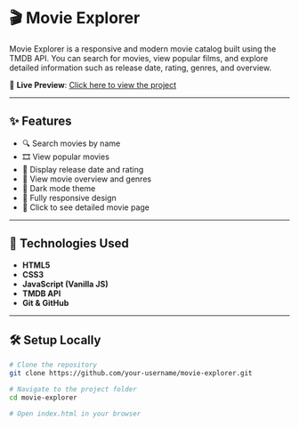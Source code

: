 # 🎬 Movie Explorer

Movie Explorer is a responsive and modern movie catalog built using the TMDB API. You can search for movies, view popular films, and explore detailed information such as release date, rating, genres, and overview.

🔗 **Live Preview**: [Click here to view the project](https://david-hrbarbosa.github.io/Movie-Explorer//)

---

## ✨ Features

- 🔍 Search movies by name
- 🎞️ View popular movies
- 📆 Display release date and rating
- 🧾 View movie overview and genres
- 🌙 Dark mode theme
- 📱 Fully responsive design
- 🔗 Click to see detailed movie page

---

## 🚀 Technologies Used

- **HTML5**
- **CSS3**
- **JavaScript (Vanilla JS)**
- **TMDB API**  
- **Git & GitHub**

---

## 🛠️ Setup Locally

```bash
# Clone the repository
git clone https://github.com/your-username/movie-explorer.git

# Navigate to the project folder
cd movie-explorer

# Open index.html in your browser

